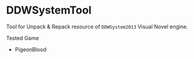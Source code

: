 # DDWSystemTool

Tool for Unpack & Repack resource of `DDWSystem2013` Visual Novel engine.

Tested Game

+ PigeonBlood
